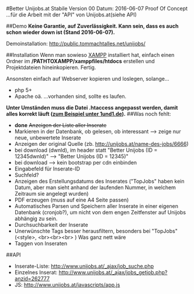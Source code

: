 #Better Unijobs.at
	Stabile Version 00
	Datum: 2016-06-07
	Proof Of Concept
...für die Arbeit mit der "API" von Unijobs.at(siehe API)

##Demo
**Keine Garantie, auf Zuverlässigkeit. Kann sein, dass es auch schon wieder down ist (Stand 2016-06-07).**

Demoinstallation: http://public.tommachtalles.net/unijobs/

##Installation
Wenn man sowieso [XAMPP](https://www.apachefriends.org/download.html) installiert hat, einfach einen Ordner im **/PATHTOXAMPP/xamppfiles/htdocs** erstellen und Projektdateien hineinkopieren. Fertig.

Ansonsten einfach auf Webserver kopieren und loslegen, solange...
- php 5+
- Apache oä.
...vorhanden sind, sollte es laufen.

**Unter Umständen muss die Datei .htaccess angepasst werden, damit alles korrekt läuft ([zum Beispiel unter 1und1.de](https://hilfe-center.1und1.de/hosting/1und1-hosting-c10085285/skript--und-programmiersprachen-c10082634/htaccess-c10083883/hinweise-zur-erstellung-von-rewrite-rules-a10792317.html)).**
##Was noch fehlt:
- **done** <s>Anzeigen der Liste aller Inserate</s>
- Markieren in der Datenbank, ob gelesen, ob interessant --> zeige nur neue, unbewertete Inserate
- Anzeigen der original Quelle (zb. http://unijobs.at/name-des-jobs/6666)
- bei download (dwnld), im header statt "Better Unijobs (ID = 12345dwnld)" --> "Better Unijobs (ID = 12345)"
- bei download --> kein bootstrap per cdn einbinden
- Eingabefeld für Inserate-ID
- Suchfeld?
- Anzeigen des Erstellungsdatums des Inserates ("TopJobs" haben kein Datum, aber man sieht anhand der laufenden Nummer, in welchem Zeitraum sie angelegt wurden)
- PDF erzeugen (muss auf eine A4 Seite passen)
- Automatisches Parsen und Speichern aller Inserate in einer eigenen Datenbank (cronjob?), um nicht von dem engen Zeitfenster auf Unijobs abhängig zu sein.
- Durchsuchbarkeit der Inserate
- Unerwünschte Tags besser herausfiltern, besonders bei "TopJobs" (\<style\>, \<br\>\<br\>\<br\> )
Was ganz nett wäre
- Taggen von Inseraten

##API
- Inserate-Liste: http://www.unijobs.at/_ajax/job_suche.php
- Einzelnes Inserat:	http://www.unijobs.at/_ajax/jobs_getjob.php?anzid=262777
- JS: http://www.unijobs.at/javascripts/app.js
